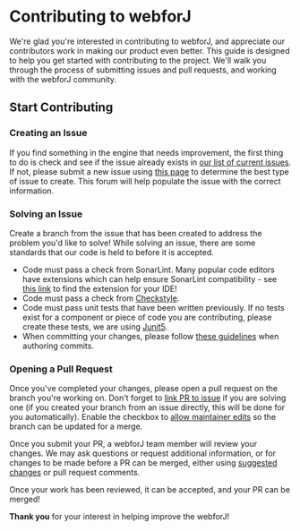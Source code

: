 # Contributing to webforJ

We're glad you're interested in contributing to webforJ, and appreciate our contributors work in making our product even better. This guide is designed to help you get started with contributing to the project. We'll walk you through the process of submitting issues and pull requests, and working with the webforJ community.

## Start Contributing

### Creating an Issue
If you find something in the engine that needs improvement, the first thing to do is check and see if the issue already exists in [our list of current issues](https://github.com/webforj/webforj/issues). If not, please submit a new issue using [this page](https://github.com/DwcJava/engine/issues/new/choose) to determine the best type of issue to create. This forum will help populate the issue with the correct information.

### Solving an Issue

Create a branch from the issue that has been created to address the problem you'd like to solve! 
While solving an issue, there are some standards that our code is held to before it is accepted.

 - Code must pass a check from SonarLint. Many popular code editors have extensions which can help ensure SonarLint compatibility - see [this link](https://www.sonarsource.com/products/sonarlint/?gads_campaign=SL-Class02-Brand&gads_ad_group=SonarLint&gads_keyword=sonarlint&gclid=CjwKCAjw6IiiBhAOEiwALNqnccUSLicubKGDwthpXSnu9uU5gvXcFQoNNUr_jQuKYkN73OC7WScxhRoCsvsQAvD_BwE) to find the extension for your IDE!
 - Code must pass a check from [Checkstyle](https://checkstyle.sourceforge.io/). 
 - Code must pass unit tests that have been written previously. If no tests exist for a component or piece of code you are contributing, please create these tests, we are using [Junit5](https://junit.org/junit5/).
 - When committing your changes, please follow [these guidelines](https://www.conventionalcommits.org/en/v1.0.0/) when authoring commits.

### Opening a Pull Request

Once you've completed your changes, please open a pull request on the branch you're working on.  Don't forget to  [link PR to issue](https://docs.github.com/en/issues/tracking-your-work-with-issues/linking-a-pull-request-to-an-issue) if you are solving one (if you created your branch from an issue directly, this will be done for you automatically). Enable the checkbox to  [allow maintainer edits](https://docs.github.com/en/github/collaborating-with-issues-and-pull-requests/allowing-changes-to-a-pull-request-branch-created-from-a-fork)  so the branch can be updated for a merge. 

Once you submit your PR, a webforJ team member will review your changes. We may ask questions or request additional information, or for changes to be made before a PR can be merged, either using  [suggested changes](https://docs.github.com/en/github/collaborating-with-issues-and-pull-requests/incorporating-feedback-in-your-pull-request) or pull request comments.

Once your work has been reviewed, it can be accepted, and your PR can be merged!

**Thank you** for your interest in helping improve the webforJ!
